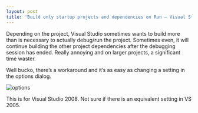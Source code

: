 ```yaml
---
layout: post
title: 'Build only startup projects and dependencies on Run – Visual Studio'
---
```

Depending on the project, Visual Studio sometimes wants to build more than is necessary to actually debug/run the project. Sometimes even, it will continue building the other project dependencies after the debugging session has ended. Really annoying and on larger projects, a significant time waster.

Well bucko, there’s a workaround and it’s as easy as changing a setting in the options dialog.

![options](/content/images/blog/Buildonlystartupprojectsanddependencieso_E0B1/options.jpg)

This is for Visual Studio 2008. Not sure if there is an equivalent setting in VS 2005.

